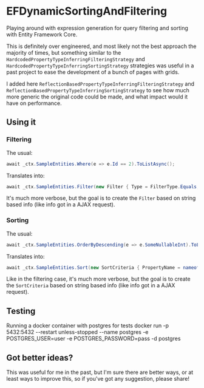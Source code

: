 # EFDynamicSortingAndFiltering

Playing around with expression generation for query filtering and sorting with Entity Framework Core.

This is definitely over engineered, and most likely not the best approach the majority of times, but something similar to the `HardcodedPropertyTypeInferringFilteringStrategy` and `HardcodedPropertyTypeInferringSortingStrategy` strategies was useful in a past project to ease the development of a bunch of pages with grids.

I added here `ReflectionBasedPropertyTypeInferringFilteringStrategy` and `ReflectionBasedPropertyTypeInferringSortingStrategy` to see how much more generic the original code could be made, and what impact would it have on performance.

## Using it

### Filtering

The usual:
```csharp
await _ctx.SampleEntities.Where(e => e.Id == 2).ToListAsync();
```

Translates into:
```csharp
await _ctx.SampleEntities.Filter(new Filter { Type = FilterType.Equals, PropertyName = nameof(SampleEntity.Id), Values = new[] { "2" } }).ToListAsync();
```

It's much more verbose, but the goal is to create the `Filter` based on string based info (like info got in a AJAX request).

### Sorting

The usual:
```csharp
await _ctx.SampleEntities.OrderByDescending(e => e.SomeNullableInt).ToListAsync();
```

Translates into:
```csharp
await _ctx.SampleEntities.Sort(new SortCriteria { PropertyName = nameof(SampleEntity.SomeNullableInt), Direction = SortDirection.Descending }).ToListAsync();
```

Like in the filtering case,  it's much more verbose, but the goal is to create the `SortCriteria` based on string based info (like info got in a AJAX request).

## Testing

Running a docker container with postgres for tests
docker run -p 5432:5432 --restart unless-stopped --name postgres -e POSTGRES_USER=user -e POSTGRES_PASSWORD=pass -d postgres

## Got better ideas?

This was useful for me in the past, but I'm sure there are better ways, or at least ways to improve this, so if you've got any suggestion, please share!